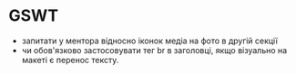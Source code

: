 # GSWT

- запитати у ментора відносно іконок медіа на фото в другій секції
- чи обов'язково застосовувати тег br в заголовці, якщо візуально на макеті є перенос тексту.
